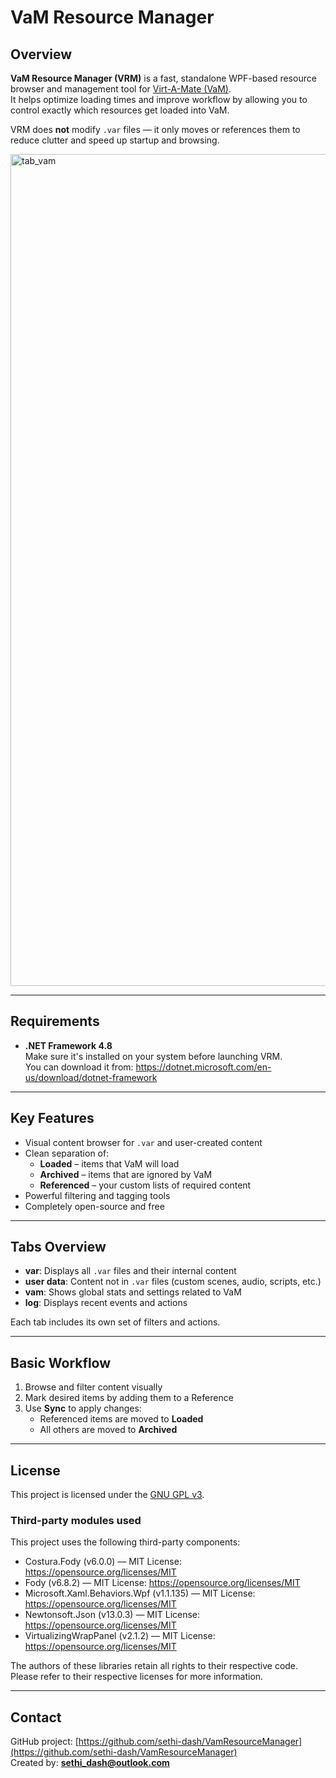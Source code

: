 # VaM Resource Manager

## Overview

**VaM Resource Manager (VRM)** is a fast, standalone WPF-based resource browser and management tool for [Virt-A-Mate (VaM)](https://www.patreon.com/meshedvr).  
It helps optimize loading times and improve workflow by allowing you to control exactly which resources get loaded into VaM.

VRM does **not** modify `.var` files — it only moves or references them to reduce clutter and speed up startup and browsing.

<img width="2385" height="1331" alt="tab_vam" src="https://github.com/user-attachments/assets/41936d5b-2d66-4674-808e-1cd011ff58d9" />

---

## Requirements

- **.NET Framework 4.8**  
  Make sure it's installed on your system before launching VRM.  
  You can download it from: https://dotnet.microsoft.com/en-us/download/dotnet-framework

---

## Key Features

- Visual content browser for `.var` and user-created content
- Clean separation of:
  - **Loaded** – items that VaM will load
  - **Archived** – items that are ignored by VaM
  - **Referenced** – your custom lists of required content
- Powerful filtering and tagging tools
- Completely open-source and free

---

## Tabs Overview

- **var**: Displays all `.var` files and their internal content
- **user data**: Content not in `.var` files (custom scenes, audio, scripts, etc.)
- **vam**: Shows global stats and settings related to VaM
- **log**: Displays recent events and actions

Each tab includes its own set of filters and actions.

---

## Basic Workflow

1. Browse and filter content visually
2. Mark desired items by adding them to a Reference
3. Use **Sync** to apply changes:
   - Referenced items are moved to **Loaded**
   - All others are moved to **Archived**

---

## License

This project is licensed under the [GNU GPL v3](https://www.gnu.org/licenses/gpl-3.0.en.html).  

### Third-party modules used

This project uses the following third-party components:
- Costura.Fody (v6.0.0) — MIT License: https://opensource.org/licenses/MIT
- Fody (v6.8.2) — MIT License: https://opensource.org/licenses/MIT
- Microsoft.Xaml.Behaviors.Wpf (v1.1.135) — MIT License: https://opensource.org/licenses/MIT
- Newtonsoft.Json (v13.0.3) — MIT License: https://opensource.org/licenses/MIT
- VirtualizingWrapPanel (v2.1.2) — MIT License: https://opensource.org/licenses/MIT

The authors of these libraries retain all rights to their respective code.
Please refer to their respective licenses for more information.

---

## Contact

GitHub project: [https://github.com/sethi-dash/VamResourceManager](https://github.com/sethi-dash/VamResourceManager)  
Created by: **sethi_dash@outlook.com**
